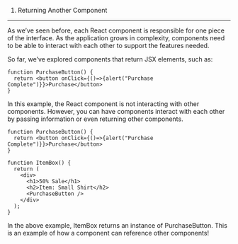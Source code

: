 1. Returning Another Component

---

As we’ve seen before, each React component is responsible for one piece of the interface. As the application grows in complexity, components need to be able to interact with each other to support the features needed.

So far, we’ve explored components that return JSX elements, such as:

```
function PurchaseButton() {
  return <button onClick={()=>{alert("Purchase Complete")}}>Purchase</button>
}
```

In this example, the React component is not interacting with other components. However, you can have components interact with each other by passing information or even returning other components.

```
function PurchaseButton() {
  return <button onClick={()=>{alert("Purchase Complete")}}>Purchase</button>
}

function ItemBox() {
  return (
    <div>
      <h1>50% Sale</h1>
      <h2>Item: Small Shirt</h2>
      <PurchaseButton />
    </div>
  );
}
```

In the above example, ItemBox returns an instance of PurchaseButton. This is an example of how a component can reference other components!
